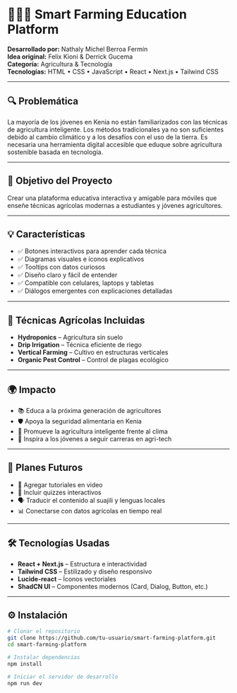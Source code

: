 # 🧑🏾‍🌾 Smart Farming Education Platform

**Desarrollado por:** Nathaly Michel Berroa Fermín  
**Idea original:** Felix Kioni & Derrick Gucema  
**Categoría:** Agricultura & Tecnología  
**Tecnologías:** HTML • CSS • JavaScript • React • Next.js • Tailwind CSS

---

## 🔍 Problemática

La mayoría de los jóvenes en Kenia no están familiarizados con las técnicas de agricultura inteligente. Los métodos tradicionales ya no son suficientes debido al cambio climático y a los desafíos con el uso de la tierra. Es necesaria una herramienta digital accesible que eduque sobre agricultura sostenible basada en tecnología.

---

## 🎯 Objetivo del Proyecto

Crear una plataforma educativa interactiva y amigable para móviles que enseñe técnicas agrícolas modernas a estudiantes y jóvenes agricultores.

---

## 💡 Características

- ✅ Botones interactivos para aprender cada técnica  
- ✅ Diagramas visuales e íconos explicativos  
- ✅ Tooltips con datos curiosos  
- ✅ Diseño claro y fácil de entender  
- ✅ Compatible con celulares, laptops y tabletas  
- ✅ Diálogos emergentes con explicaciones detalladas  

---

## 🌾 Técnicas Agrícolas Incluidas

- **Hydroponics** – Agricultura sin suelo  
- **Drip Irrigation** – Técnica eficiente de riego  
- **Vertical Farming** – Cultivo en estructuras verticales  
- **Organic Pest Control** – Control de plagas ecológico  

---

## 🌍 Impacto

- 📚 Educa a la próxima generación de agricultores  
- 🛡️ Apoya la seguridad alimentaria en Kenia  
- 🌱 Promueve la agricultura inteligente frente al clima  
- 💼 Inspira a los jóvenes a seguir carreras en agri-tech  

---

## 🔮 Planes Futuros

- 🎥 Agregar tutoriales en video  
- 🧩 Incluir quizzes interactivos  
- 🗣️ Traducir el contenido al suajili y lenguas locales  
- 📊 Conectarse con datos agrícolas en tiempo real  

---

## 🛠️ Tecnologías Usadas

- **React + Next.js** – Estructura e interactividad  
- **Tailwind CSS** – Estilizado y diseño responsivo  
- **Lucide-react** – Íconos vectoriales  
- **ShadCN UI** – Componentes modernos (Card, Dialog, Button, etc.)

---

## ⚙️ Instalación

```bash
# Clonar el repositorio
git clone https://github.com/tu-usuario/smart-farming-platform.git
cd smart-farming-platform

# Instalar dependencias
npm install

# Iniciar el servidor de desarrollo
npm run dev
